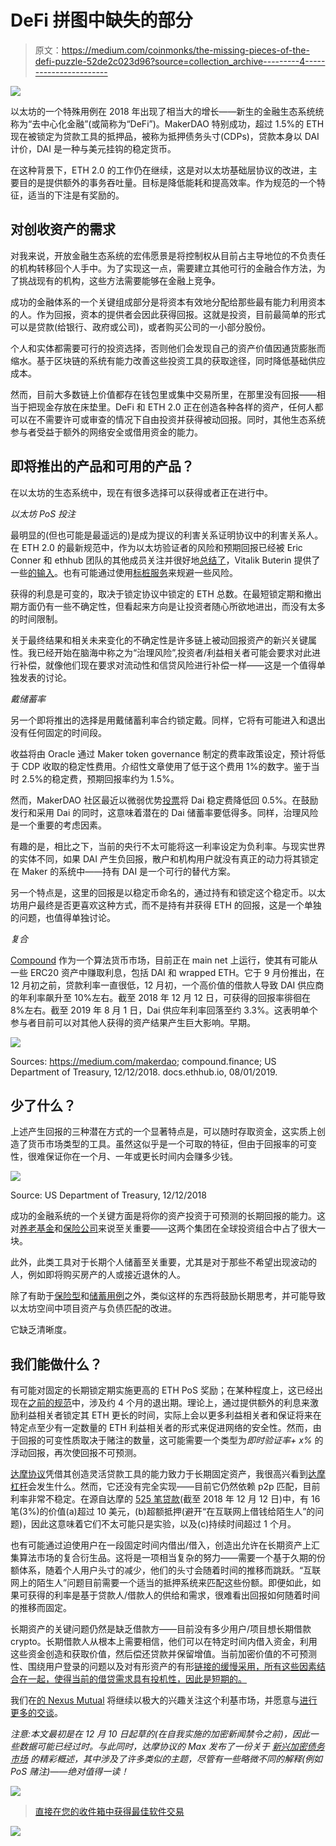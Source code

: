 # DeFi 拼图中缺失的部分

> 原文：<https://medium.com/coinmonks/the-missing-pieces-of-the-defi-puzzle-52de2c023d96?source=collection_archive---------4----------------------->

![](img/2d24f0ef9153711717bc68a2cfa90bb4.png)

以太坊的一个特殊用例在 2018 年出现了相当大的增长——新生的金融生态系统统称为“去中心化金融”(或简称为“DeFi”)。MakerDAO 特别成功，超过 1.5%的 ETH 现在被锁定为贷款工具的抵押品，被称为抵押债务头寸(CDPs)，贷款本身以 DAI 计价，DAI 是一种与美元挂钩的稳定货币。

在这种背景下，ETH 2.0 的工作仍在继续，这是对以太坊基础层协议的改进，主要目的是提供额外的事务吞吐量。目标是降低能耗和提高效率。作为规范的一个特征，适当的下注是有奖励的。

## 对创收资产的需求

对我来说，开放金融生态系统的宏伟愿景是将控制权从目前占主导地位的不负责任的机构转移回个人手中。为了实现这一点，需要建立其他可行的金融合作方法，为了挑战现有的机构，这些方法需要能够在金融上竞争。

成功的金融体系的一个关键组成部分是将资本有效地分配给那些最有能力利用资本的人。作为回报，资本的提供者会因此获得回报。这就是投资，目前最简单的形式可以是贷款(给银行、政府或公司)，或者购买公司的一小部分股份。

个人和实体都需要可行的投资选择，否则他们会发现自己的资产价值因通货膨胀而缩水。基于区块链的系统有能力改善这些投资工具的获取途径，同时降低基础供应成本。

然而，目前大多数链上价值都存在钱包里或集中交易所里，在那里没有回报——相当于把现金存放在床垫里。DeFi 和 ETH 2.0 正在创造各种各样的资产，任何人都可以在不需要许可或审查的情况下自由投资并获得被动回报。同时，其他生态系统参与者受益于额外的网络安全或借用资金的能力。

## 即将推出的产品和可用的产品？

在以太坊的生态系统中，现在有很多选择可以获得或者正在进行中。

*以太坊 PoS 投注*

最明显的(但也可能是最遥远的)是成为提议的利害关系证明协议中的利害关系人。在 ETH 2.0 的最新规范中，作为以太坊验证者的风险和预期回报已经被 Eric Conner 和 ethhub 团队的其他成员关注并很好地[总结了](https://docs.ethhub.io/)，Vitalik Buterin 提供了一些[的输入](https://www.reddit.com/r/ethereum/comments/a41u9k/i_wrote_a_page_on_eth_20_economics_hopefully_it/)。也有可能通过使用[标桩服务](https://www.rocketpool.net/)来规避一些风险。

获得的利息是可变的，取决于锁定协议中锁定的 ETH 总数。在最短锁定期和撤出期方面仍有一些不确定性，但看起来方向是让投资者随心所欲地进出，而没有太多的时间限制。

关于最终结果和相关未来变化的不确定性是许多链上被动回报资产的新兴关键属性。我已经开始在脑海中称之为“治理风险”,投资者/利益相关者可能会要求对此进行补偿，就像他们现在要求对流动性和信贷风险进行补偿一样——这是一个值得单独发表的讨论。

*戴储蓄率*

另一个即将推出的选择是用戴储蓄利率合约锁定戴。同样，它将有可能进入和退出没有任何固定的时间段。

收益将由 Oracle 通过 Maker token governance 制定的费率政策设定，预计将低于 CDP 收取的稳定性费用。介绍性文章使用了低于这个费用 1%的数字。鉴于当时 2.5%的稳定费，预期回报率约为 1.5%。

然而，MakerDAO 社区最近以微弱优势[投票](https://vote.makerdao.com/)将 Dai 稳定费降低回 0.5%。在鼓励发行和采用 Dai 的同时，这意味着潜在的 Dai 储蓄率要低得多。同样，治理风险是一个重要的考虑因素。

有趣的是，相比之下，当前的央行不太可能将这一利率设定为负利率。与现实世界的实体不同，如果 DAI 产生负回报，散户和机构用户就没有真正的动力将其锁定在 Maker 的系统中——持有 DAI 是一个可行的替代方案。

另一个特点是，这里的回报是以稳定币命名的，通过持有和锁定这个稳定币。以太坊用户最终是否更喜欢这种方式，而不是持有并获得 ETH 的回报，这是一个单独的问题，也值得单独讨论。

*复合*

[Compound](https://app.compound.finance/#Markets) 作为一个算法货币市场，目前正在 main net 上运行，使其有可能从一些 ERC20 资产中赚取利息，包括 DAI 和 wrapped ETH。它于 9 月份推出，在 12 月初之前，贷款利率一直很低，12 月初，一个高价值的借款人导致 DAI 供应商的年利率飙升至 10%左右。截至 2018 年 12 月 12 日，可获得的回报率徘徊在 8%左右。截至 2019 年 8 月 1 日，Dai 供应年利率回落至约 3.3%。这表明单个参与者目前可以对其他人获得的资产结果产生巨大影响。早期。

![](img/f3da7b809153cc35322018d510596640.png)

Sources: https://medium.com/makerdao; compound.finance; US Department of Treasury, 12/12/2018\. docs.ethhub.io, 08/01/2019.

## 少了什么？

上述产生回报的三种潜在方式的一个显著特点是，可以随时存取资金，这实质上创造了货币市场类型的工具。虽然这似乎是一个可取的特征，但由于回报率的可变性，很难保证你在一个月、一年或更长时间内会赚多少钱。

![](img/1c18f2114d4e229d7dbfe3df29ccf7e3.png)

Source: US Department of Treasury, 12/12/2018

成功的金融系统的一个关键方面是将你的资产投资于可预测的长期回报的能力。这对[养老基金](https://data.oecd.org/pension/pension-funds-assets.htm)和[保险公司](https://read.oecd-ilibrary.org/finance-and-investment/oecd-insurance-statistics-2017_ins_stats-2017-en#page15)来说至关重要——这两个集团在全球投资组合中占了很大一块。

此外，此类工具对于长期个人储蓄至关重要，尤其是对于那些不希望出现波动的人，例如即将购买房产的人或接近退休的人。

除了有助于[保险型](https://www.nexusmutual.io/#)和[储蓄用例](https://akropolis.io/)之外，类似这样的东西将鼓励长期思考，并可能导致以太坊空间中项目资产与负债匹配的改进。

它缺乏清晰度。

## 我们能做什么？

有可能对固定的长期锁定期实施更高的 ETH PoS 奖励；在某种程度上，这已经出现在[之前的规范](https://www.ethnews.com/vitalik-buterins-five-steps-to-becoming-a-casper-validator)中，涉及约 4 个月的退出期。理论上，通过提供额外的利息来激励利益相关者锁定其 ETH 更长的时间，实际上会以更多利益相关者和保证将来在特定点至少有一定数量的 ETH 利益相关者的形式来促进网络的安全性。然而，由于回报的可变性质取决于赌注的数量，这可能需要一个类型为*即时验证率+ x%* 的浮动回报，再次使回报不可预测。

[达摩协议](https://dharma.io/)凭借其创造灵活贷款工具的能力致力于长期固定资产，我很高兴看到[达摩杠杆](https://lever.dharma.io/)会发生什么。然而，它还没有完全实现——目前它仍然依赖 p2p 匹配，目前利率非常不稳定。在源自达摩的 [525 笔贷款](https://loanscan.io/)(截至 2018 年 12 月 12 日)中，有 16 笔(3%)的价值(a)超过 10 美元，(b)超额抵押(避开“在互联网上借钱给陌生人”的问题)，因此这意味着它们不太可能只是实验，以及(c)持续时间超过 1 个月。

也有可能通过迫使用户在一段固定时间内借出/借入，创造出允许在长期资产上汇集算法市场的复合衍生品。这将是一项相当复杂的努力——需要一个基于久期的份额体系，随着个人用户头寸的减少，他们的头寸会随着时间的推移而跳跃。“互联网上的陌生人”问题目前需要一个适当的抵押系统来匹配这些份额。即便如此，如果可获得的利率是基于贷款人/借款人的供给和需求，很难看出回报如何随着时间的推移而固定。

长期资产的关键问题仍然是缺乏借款方——目前没有多少用户/项目想长期借款 crypto。长期借款人从根本上需要相信，他们可以在特定时间内借入资金，利用这些资金创造和获取价值，然后偿还贷款并保留增值。当前加密价值的不可预测性、围绕用户登录的问题以及对有形资产的有形[链接的缓慢采用，所有这些因素结合在一起，使得当前的借贷需求具有投机性，因此是短期的。](https://mattereum.com/)

我们在[的 Nexus Mutual](https://www.nexusmutual.io/#) 将继续以极大的兴趣关注这个利基市场，并愿意与[进行更多的交谈](https://discord.gg/pm35wJ6)。

*注意:本文最初是在 12 月 10 日起草的(在自我实施的加密新闻禁令之前)，因此一些数据可能已经过时。与此同时，达摩协议的 Max 发布了一份关于* [*新兴加密债务市场*](https://blog.dharma.io/exploring-the-emerging-crypto-debt-markets-36e3800fd7c5) *的精彩概述，其中涉及了许多类似的主题，尽管有一些略微不同的解释(例如 PoS 赌注)——绝对值得一读！*

[![](img/449450761cd76f44f9ae574333f9e9af.png)](http://bit.ly/2G71Sp7)

> [直接在您的收件箱中获得最佳软件交易](https://coincodecap.com/?utm_source=coinmonks)

[![](img/7c0b3dfdcbfea594cc0ae7d4f9bf6fcb.png)](https://coincodecap.com/?utm_source=coinmonks)
